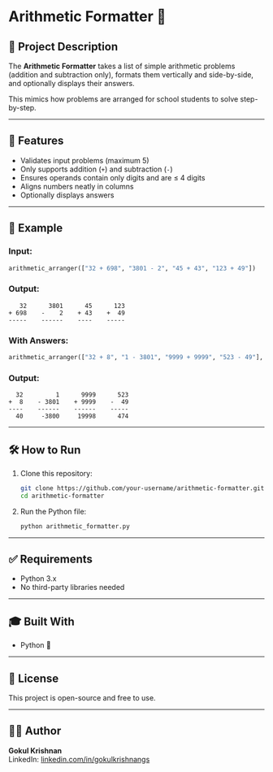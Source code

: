 # Arithmetic Formatter 🧮

## 📘 Project Description

The **Arithmetic Formatter** takes a list of simple arithmetic problems (addition and subtraction only), formats them vertically and side-by-side, and optionally displays their answers.

This mimics how problems are arranged for school students to solve step-by-step.

---

## 📌 Features

- Validates input problems (maximum 5)
- Only supports addition (`+`) and subtraction (`-`)
- Ensures operands contain only digits and are ≤ 4 digits
- Aligns numbers neatly in columns
- Optionally displays answers

---

## 🧠 Example

### Input:
```python
arithmetic_arranger(["32 + 698", "3801 - 2", "45 + 43", "123 + 49"])
```

### Output:
```
   32      3801      45      123
+ 698    -    2    + 43    +  49
-----    ------    ----    -----
```

### With Answers:
```python
arithmetic_arranger(["32 + 8", "1 - 3801", "9999 + 9999", "523 - 49"], True)
```

### Output:
```
  32         1      9999      523
+  8    - 3801    + 9999    -  49
----    ------    ------    -----
  40     -3800     19998      474
```

---

## 🛠 How to Run

1. Clone this repository:
   ```bash
   git clone https://github.com/your-username/arithmetic-formatter.git
   cd arithmetic-formatter
   ```

2. Run the Python file:
   ```bash
   python arithmetic_formatter.py
   ```

---

## ✅ Requirements

- Python 3.x
- No third-party libraries needed

---

## 🎓 Built With

- Python 🐍
---

## 📜 License

This project is open-source and free to use.

---

## 🙋‍♂️ Author

**Gokul Krishnan**  
LinkedIn: [linkedin.com/in/gokulkrishnangs](https://linkedin.com/in/gokulkrishnangs)

